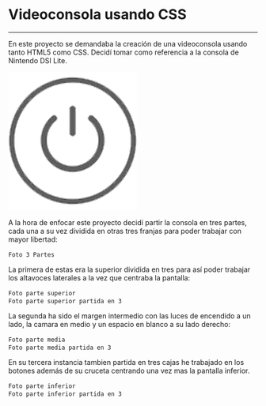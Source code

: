 # Videoconsola usando CSS

------------

En este proyecto se demandaba la creación de una videoconsola usando tanto HTML5 como CSS. Decidí tomar como referencia a la consola de Nintendo DSI Lite.

![screenshot](https://github.com/AxelUrizar/Consola-CSS/blob/main/Consola-CSS/img/power.png)

A la hora de enfocar este proyecto decidí partir la consola en tres partes, cada una a su vez dividida en otras tres franjas para poder trabajar con mayor libertad:

	Foto 3 Partes


La primera de estas era la superior dividida en tres para así poder trabajar los altavoces laterales a la vez que centraba la pantalla:

	Foto parte superior
	Foto parte superior partida en 3

La segunda ha sido el margen intermedio con las luces de encendido a un lado, la camara en medio y un espacio en blanco a su lado derecho:

	Foto parte media
	Foto parte media partida en 3

En su tercera instancia tambien partida en tres cajas he trabajado en los botones además de su cruceta centrando una vez mas la pantalla inferior.

	Foto parte inferior
	Foto parte inferior partida en 3